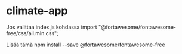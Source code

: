 # climate-app
Jos valittaa index.js kohdassa import "@fortawesome/fontawesome-free/css/all.min.css";


Lisää tämä npm install --save @fortawesome/fontawesome-free
